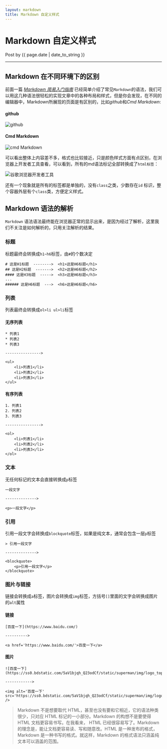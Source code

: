 ```yaml
---
layout: markdown
title: Markdown 自定义样式
---
```

# Markdown 自定义样式
Post by {{ page.date | date_to_string }}

*****

## Markdown 在不同环境下的区别

前面一篇 [*Markdown 简易入门指南*]({{site.baseurl}}/2016-08-05/markdown_start.html) 已经简单介绍了常见`Markdown`的语法，我们可以用这几种语法很轻松的实现文章中的各种布局和样式，但是你会发现，在不同的编辑器中，Markdown所展现的页面是有区别的，比如*github*和*Cmd Markdown*:

#### github

![github](https://d17oy1vhnax1f7.cloudfront.net/items/3q102503283x0H2v3s3G/QQ%E5%9B%BE%E7%89%8720160824212644.png?v=5cfb2188)

#### Cmd Markdown

![cmd Markdown](https://d17oy1vhnax1f7.cloudfront.net/items/3I3O3o2m3d463J1Q050f/QQ%E5%9B%BE%E7%89%8720160824213111.png?v=a3b16420)

可以看出整体上内容差不多，格式也比较接近，只是颜色样式方面有点区别，在浏览器上开发者工具查看，可以看到，所有的md语法标记全部转换成了`html标签`：

![谷歌浏览器开发者工具](https://d17oy1vhnax1f7.cloudfront.net/items/0p0H0T1M3U0e1E424633/QQ%E5%9B%BE%E7%89%8720160824213700.png?v=12b6a2c3)

还有一个现象就是所有的标签都是单独的，没有`class`之类，少数存在`id` 标识，整个容器外层有个`class`类，方便定义样式。

## Markdown 语法的解析

`Markdown` 语法语法最终能在浏览器正常的显示出来，是因为经过了解析，这里我们不关注是如何解析的，只用关注解析的结果。

### 标题

标题最终会转换成`h1~h6`标签，由`#`的个数决定

```
# 这是H1标题  -------->  <h1>这是H6标题</h1>
## 这是H2标题  ------->  <h2>这是H6标题</h2>
#### 这是H3标题  ----->  <h3>这是H6标题</h3>
...
###### 这是H6标题  --->  <h6>这是H6标题</h6>
```

### 列表

列表最终会转换成`ol>li ul>li`标签

#### 无序列表

```
* 列表1
* 列表2
* 列表3

---------------->

<ul>
    <li>列表1</li>
    <li>列表2</li>
    <li>列表3</li>
</ul>
```

#### 有序列表

```
1. 列表1
2. 列表2
3. 列表3

---------------->

<ol>
    <li>列表1</li>
    <li>列表2</li>
    <li>列表3</li>
</ol>
```

### 文本

无任何标记的文本会直接转换成`p`标签

```
一段文字

-------------->

<p>一段文字</p>
```

### 引用

引用一段文字会转换成`blockquote`标签，如果是纯文本，通常会包含一层`p`标签

```
> 引用一段文字

-------------->

<blockquote>
    <p>引用一段文字</p>
</blockquote>
```

### 图片与链接

链接会转换成`a`标签，图片会转换成`img`标签，方括号`[]`里面的文字会转换成图片的`alt`属性

#### 链接

```
[百度一下](https://www.baidu.com/)

---------->

<a href='https://www.baidu.com/'>百度一下</a>
```

#### 图片

```
![百度一下](https://ss0.bdstatic.com/5aV1bjqh_Q23odCf/static/superman/img/logo_top_ca79a146.png)

------------>

<img alt='百度一下' src='https://ss0.bdstatic.com/5aV1bjqh_Q23odCf/static/superman/img/logo_top_ca79a146.png' />
```


> Markdown 不是想要取代 HTML，甚至也没有要和它相近，它的语法种类很少，只对应 HTML 标记的一小部分。Markdown 的构想不是要使得 HTML 文档更容易书写。在我看来， HTML 已经很容易写了。Markdown 的理念是，能让文档更容易读、写和随意改。HTML 是一种发布的格式，Markdown 是一种书写的格式。就这样，Markdown 的格式语法只涵盖纯文本可以涵盖的范围。